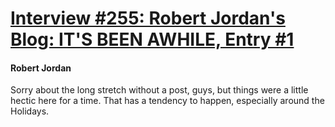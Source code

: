 # [Interview #255: Robert Jordan's Blog: IT'S BEEN AWHILE, Entry #1](https://www.theoryland.com/intvmain.php?i=255#1)

#### Robert Jordan

Sorry about the long stretch without a post, guys, but things were a little hectic here for a time. That has a tendency to happen, especially around the Holidays.

